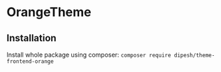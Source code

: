 # OrangeTheme

## Installation
Install whole package using composer:
`composer require dipesh/theme-frontend-orange`
